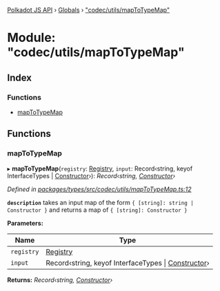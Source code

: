 [Polkadot JS API](../README.md) › [Globals](../globals.md) › ["codec/utils/mapToTypeMap"](_codec_utils_maptotypemap_.md)

# Module: "codec/utils/mapToTypeMap"

## Index

### Functions

* [mapToTypeMap](_codec_utils_maptotypemap_.md#maptotypemap)

## Functions

###  mapToTypeMap

▸ **mapToTypeMap**(`registry`: [Registry](../interfaces/_types_registry_.registry.md), `input`: Record‹string, keyof InterfaceTypes | [Constructor](../interfaces/_types_codec_.constructor.md)›): *Record‹string, [Constructor](../interfaces/_types_codec_.constructor.md)›*

*Defined in [packages/types/src/codec/utils/mapToTypeMap.ts:12](https://github.com/polkadot-js/api/blob/d1fae523ac/packages/types/src/codec/utils/mapToTypeMap.ts#L12)*

**`description`** takes an input map of the form `{ [string]: string | Constructor }` and returns a map of `{ [string]: Constructor }`

**Parameters:**

Name | Type |
------ | ------ |
`registry` | [Registry](../interfaces/_types_registry_.registry.md) |
`input` | Record‹string, keyof InterfaceTypes &#124; [Constructor](../interfaces/_types_codec_.constructor.md)› |

**Returns:** *Record‹string, [Constructor](../interfaces/_types_codec_.constructor.md)›*
